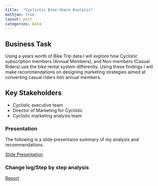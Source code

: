 ```yaml
---
title:  "Cyclistic Bike-Share Analysis"
mathjax: true
layout: post
categories: Data
---
```


## Business Task

Using a years worth of Bike Trip data I will explore how Cyclistic subscription members (Annual Members), and Non-members (Casual Riders) use the bike rental system differently. Using these findings I will make recommendations on designing marketing strategies aimed at converting casual riders into annual members.

## Key Stakeholders

- Cyclistic executive team
- Director of Marketing for Cyclistic
- Cyclistic marketing analysis team


### Presentation

The following is a slide presentaion summary of my analysis and recommendations.

[Slide Presentation](https://docs.google.com/presentation/d/1imWHT5RXWlRiVirWUIe-Qlg8lHfqHvpiMzy0N7c8Yu4/present#slide=id.p)

### Change log/Step by step analysis

[Report](https://kaijensen1.github.io/_posts/Bike_Trip_Report.html)
